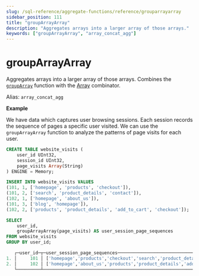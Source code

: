 ```yaml
---
slug: /sql-reference/aggregate-functions/reference/grouparrayarray
sidebar_position: 111
title: "groupArrayArray"
description: "Aggregates arrays into a larger array of those arrays."
keywords: ["groupArrayArray", "array_concat_agg"]
---
```


# groupArrayArray

Aggregates arrays into a larger array of those arrays.
Combines the [`groupArray`](/sql-reference/aggregate-functions/reference/grouparray) function with the [Array](/sql-reference/aggregate-functions/combinators#-array) combinator.

Alias: `array_concat_agg`

**Example**

We have data which captures user browsing sessions. Each session records the sequence of pages a specific user visited. 
We can use the `groupArrayArray` function to analyze the patterns of page visits for each user.

```sql title="Setup"
CREATE TABLE website_visits (
    user_id UInt32,
    session_id UInt32,
    page_visits Array(String)
) ENGINE = Memory;

INSERT INTO website_visits VALUES
(101, 1, ['homepage', 'products', 'checkout']),
(101, 2, ['search', 'product_details', 'contact']),
(102, 1, ['homepage', 'about_us']),
(101, 3, ['blog', 'homepage']),
(102, 2, ['products', 'product_details', 'add_to_cart', 'checkout']);
```

```sql title="Query"
SELECT
    user_id,
    groupArrayArray(page_visits) AS user_session_page_sequences
FROM website_visits
GROUP BY user_id;
```

```sql title="Response"
   ┌─user_id─┬─user_session_page_sequences───────────────────────────────────────────────────────────────┐
1. │     101 │ ['homepage','products','checkout','search','product_details','contact','blog','homepage'] │
2. │     102 │ ['homepage','about_us','products','product_details','add_to_cart','checkout']             │
   └─────────┴───────────────────────────────────────────────────────────────────────────────────────────┘
```
